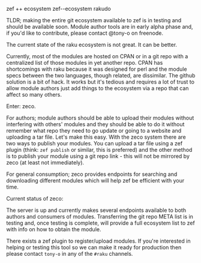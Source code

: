 zef ++ ecosystem
zef--ecosystem
rakudo



TLDR; making the entire git ecosystem available to zef is in testing and should be available soon.  Module author tools are in early alpha phase and, if you'd like to contribute, please contact @tony-o on freenode.

The current state of the raku ecosystem is not great.  It can be better.

Currently, most of the modules are hosted on CPAN or in a git repo with a centralized list of those modules in yet another repo.  CPAN has shortcomings with raku because it was designed for perl and the module specs between the two languages, though related, are dissimilar.  The github solution is a bit of hack.  It works but it's tedious and requires a lot of trust to allow module authors just add things to the ecosystem via a repo that can affect so many others.

Enter: zeco.

For authors; module authors should be able to upload their modules without interfering with others' modules and they should be able to do it without remember what repo they need to go update or going to a website and uploading a tar file.  Let's make this easy.  With the zeco system there are two ways to publish your modules.  You can upload a tar file using a zef plugin (think: `zef publish` or similar, this is preferred) and the other method is to publish your module using a git repo link - this will not be mirrored by zeco (at least not immediately).

For general consumption; zeco provides endpoints for searching and downloading different modules which will help zef be efficient with your time.

Current status of zeco:

The server is up and currently makes several endpoints available to both authors and consumers of modules.  Transferring the git repo META list is in testing and, once testing is complete, will provide a full ecosystem list to zef with info on how to obtain the module.

There exists a zef plugin to register/upload modules.  If you're interested in helping or testing this tool so we can make it ready for production then please contact `tony-o` in any of the `#raku` channels.
